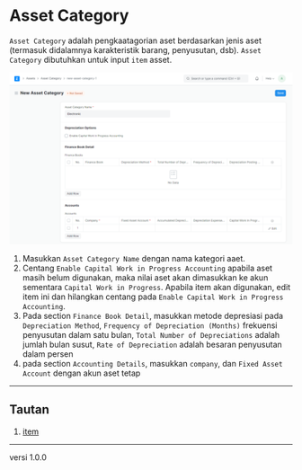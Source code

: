 # Asset Category
`Asset Category` adalah pengkaatagorian aset berdasarkan jenis aset (termasuk didalamnya karakteristik barang, penyusutan, dsb). `Asset Category` dibutuhkan untuk input `item` asset. 

![](/assets/assetCategory1.PNG)

1. Masukkan `Asset Category Name` dengan nama kategori aaet.
2. Centang `Enable Capital Work in Progress Accounting` apabila aset masih belum digunakan, maka nilai aset akan dimasukkan ke akun sementara `Capital Work in Progress`. Apabila item akan digunakan, edit item ini dan hilangkan centang pada `Enable Capital Work in Progress Accounting`.
3. Pada section `Finance Book Detail`, masukkan metode depresiasi pada `Depreciation Method`, `Frequency of Depreciation (Months)` frekuensi penyusutan dalam satu bulan, `Total Number of Depreciations` adalah jumlah bulan susut, `Rate of Depreciation` adalah besaran penyusutan dalam persen
4. pada section `Accounting Details`, masukkan `company`, dan `Fixed Asset Account` dengan akun aset tetap

------------------
## Tautan
1. [item](./item.md)

------------------
versi 1.0.0
